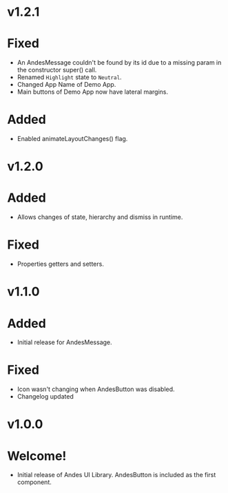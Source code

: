 # v1.2.1
# Fixed
- An AndesMessage couldn't be found by its id due to a missing param in the constructor super() call.
- Renamed `Highlight` state to `Neutral`.
- Changed App Name of Demo App.
- Main buttons of Demo App now have lateral margins.

# Added
- Enabled animateLayoutChanges() flag.

# v1.2.0
# Added
- Allows changes of state, hierarchy and dismiss in runtime.

# Fixed
- Properties getters and setters.

# v1.1.0
# Added
- Initial release for AndesMessage.

# Fixed
- Icon wasn't changing when AndesButton was disabled.
- Changelog updated

# v1.0.0
# Welcome!
- Initial release of Andes UI Library. AndesButton is included as the first component.